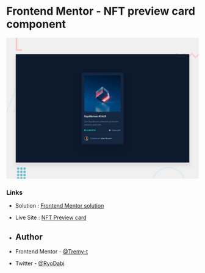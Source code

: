 # Frontend Mentor - NFT preview card component

![Design preview for the NFT preview card component coding challenge](./design/desktop-preview.jpg)


### Links

- Solution : [Frontend Mentor solution](https://www.frontendmentor.io/solutions/nft-preview-card-htmlcss-L89ebOUsSA)
- Live Site : [NFT Preview card](https://tremy-t.github.io/NFT-preview-card/)

- ## Author

- Frontend Mentor - [@Tremy-t](https://www.frontendmentor.io/profile/Tremy-t)
- Twitter - [@RyoDabi](https://www.twitter.com/RyoDabi)


